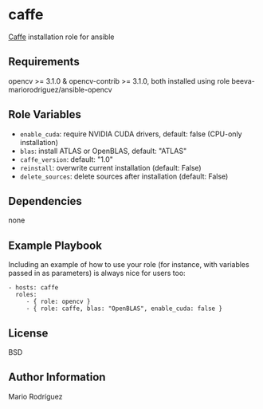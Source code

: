 caffe
=====

[Caffe](http://caffe.berkeleyvision.org/) installation role for ansible

Requirements
------------

opencv >= 3.1.0 & opencv-contrib >= 3.1.0, both installed using role beeva-mariorodriguez/ansible-opencv

Role Variables
--------------

* ``enable_cuda``: require NVIDIA CUDA drivers, default: false (CPU-only installation)
* ``blas``: install ATLAS or OpenBLAS, default: "ATLAS"
* ``caffe_version``: default: "1.0"
* ``reinstall``: overwrite current installation (default: False)
* ``delete_sources``: delete sources after installation (default: False)

Dependencies
------------

none

Example Playbook
----------------

Including an example of how to use your role (for instance, with variables passed in as parameters) is always nice for users too:

    - hosts: caffe
      roles:
         - { role: opencv }
         - { role: caffe, blas: "OpenBLAS", enable_cuda: false }

License
-------

BSD

Author Information
------------------

Mario Rodríguez

